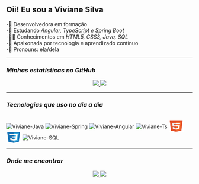 ## Oii! Eu sou a Viviane Silva

-🐼 Desenvolvedora em formação  
-🐘 Estudando *Angular, TypeScript e Spring Boot*  
-🐦‍🔥 Conhecimentos em *HTML5, CSS3, Java, SQL*  
-🐋 Apaixonada por tecnologia e aprendizado contínuo  
-🍉 Pronouns: ela/dela


---

### *Minhas estatísticas no GitHub*

<div align="center">
  <a href="https://github.com/VivianeSilva4">
    <img height="180em" src="https://github-readme-stats.vercel.app/api?username=VivianeSilva4&show_icons=true&theme=dark&include_all_commits=true&count_private=true"/>
    <img height="180em" src="https://github-readme-stats.vercel.app/api/top-langs/?username=VivianeSilva4&layout=compact&langs_count=16&theme=dark"/>
  </a>
</div>

---

### *Tecnologias que uso no dia a dia*

<div style="display: inline_block"><br>
  <img align="center" alt="Viviane-Java" height="30" width="40" src="https://cdn.jsdelivr.net/gh/devicons/devicon/icons/java/java-original.svg">
  <img align="center" alt="Viviane-Spring" height="30" width="40" src="https://cdn.jsdelivr.net/gh/devicons/devicon/icons/spring/spring-original.svg">
  <img align="center" alt="Viviane-Angular" height="30" width="40" src="https://cdn.jsdelivr.net/gh/devicons/devicon/icons/angularjs/angularjs-original.svg">
  <img align="center" alt="Viviane-Ts" height="30" width="40" src="https://cdn.jsdelivr.net/gh/devicons/devicon/icons/typescript/typescript-original.svg">
  <img align="center" alt="Viviane-HTML" height="30" width="40" src="https://raw.githubusercontent.com/devicons/devicon/master/icons/html5/html5-original.svg">
  <img align="center" alt="Viviane-CSS" height="30" width="40" src="https://raw.githubusercontent.com/devicons/devicon/master/icons/css3/css3-original.svg">
  <img align="center" alt="Viviane-SQL" height="30" width="40" src="https://cdn.jsdelivr.net/gh/devicons/devicon/icons/mysql/mysql-original.svg">
</div>

---

### *Onde me encontrar*

<div align="center">
  <a href="https://www.linkedin.com/in/viviane-goes-18a068334" target="_blank">
    <img src="https://img.shields.io/badge/-LinkedIn-%230077B5?style=for-the-badge&logo=linkedin&logoColor=white" target="_blank">
  </a> 
  <a href="https://www.instagram.com/vih_98s" target="_blank">
    <img src="https://img.shields.io/badge/-Instagram-%23E4405F?style=for-the-badge&logo=instagram&logoColor=white" target="_blank">
  </a>
</div>
